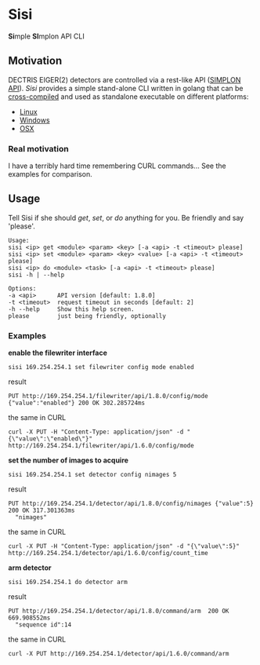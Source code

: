 # Sisi
**Si**mple **SI**mplon API CLI

## Motivation
DECTRIS EIGER(2) detectors are controlled via a rest-like API ([SIMPLON API](https://media.dectris.com/210607-DECTRIS-SIMPLON-API-Manual_EIGER2-chip-based_detectros.pdf)). _Sisi_ provides a simple stand-alone CLI written in golang that can be [cross-compiled](./build.sh) and used as standalone executable on different platforms:

* [Linux](./bin/sisi-linux-386)
* [Windows](./bin/sisi-windows-386.exe)
* [OSX](./bin/sisi-darwin-amd64)

### Real motivation
I have a terribly hard time remembering CURL commands... See the examples for comparison. 

## Usage
Tell Sisi if she should _get_, _set_, or _do_ anything for you. Be friendly and say 'please'.

	Usage:
	sisi <ip> get <module> <param> <key> [-a <api> -t <timeout> please]
	sisi <ip> set <module> <param> <key> <value> [-a <api> -t <timeout> please]
	sisi <ip> do <module> <task> [-a <api> -t <timeout> please]
	sisi -h | --help

	Options:
	-a <api>      API version [default: 1.8.0]
	-t <timeout>  request timeout in seconds [default: 2]
	-h --help     Show this help screen.
	please        just being friendly, optionally

### Examples
**enable the filewriter interface**
```
sisi 169.254.254.1 set filewriter config mode enabled
```
result
```
PUT http://169.254.254.1/filewriter/api/1.8.0/config/mode {"value":"enabled"} 200 OK 302.285724ms
```

the same in CURL
```
curl -X PUT -H "Content-Type: application/json" -d "{\"value\":\"enabled\"}" http://169.254.254.1/filewriter/api/1.6.0/config/mode
```

**set the number of images to acquire**
```
sisi 169.254.254.1 set detector config nimages 5
```
result
```
PUT http://169.254.254.1/detector/api/1.8.0/config/nimages {"value":5} 200 OK 317.301363ms
  "nimages"
```

the same in CURL
```
curl -X PUT -H "Content-Type: application/json" -d "{\"value\":5}"
http://169.254.254.1/detector/api/1.6.0/config/count_time
```

**arm detector**
```
sisi 169.254.254.1 do detector arm
```
result
```
PUT http://169.254.254.1/detector/api/1.8.0/command/arm  200 OK 669.908552ms
  "sequence id":14
```
the same in CURL
```
curl -X PUT http://169.254.254.1/detector/api/1.6.0/command/arm
```
